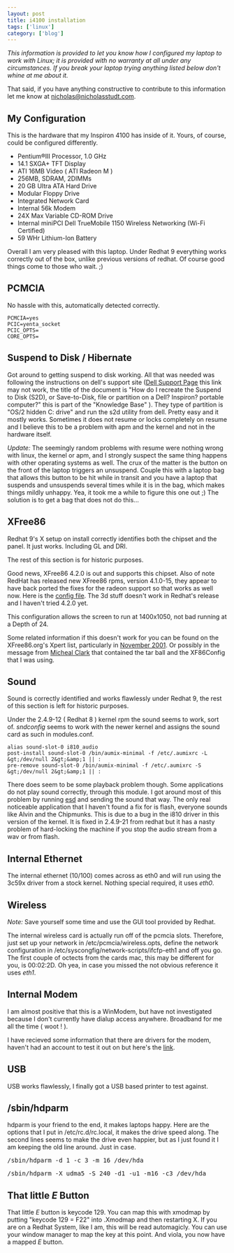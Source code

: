 ```yaml
---
layout: post
title: i4100 installation
tags: ['linux']
category: ['blog']
---
```


*This information is provided to let you know how I configured my laptop
to work with Linux; it is provided with no warranty at all under any
circumstances. If you break your laptop trying anything listed below
don't whine at me about it.*

That said, if you have anything constructive to contribute to this information let me know at <nicholas@nicholasstudt.com>.

## My Configuration

This is the hardware that my Inspiron 4100 has inside of it. Yours, of
course, could be configured differently. 

 * Pentium&reg;III Processor, 1.0 GHz
 * 14\.1 SXGA+ TFT Display
 * ATI 16MB Video ( ATI Radeon M )
 * 256MB, SDRAM, 2DIMMs
 * 20 GB Ultra ATA Hard Drive
 * Modular Floppy Drive
 * Integrated Network Card
 * Internal 56k Modem
 * 24X Max Variable CD-ROM Drive
 * Internal miniPCI Dell TrueMobile 1150 Wireless Networking (Wi-Fi Certified)
 * 59 WHr Lithium-Ion Battery

Overall I am very pleased with this laptop. Under Redhat 9 everything
works correctly out of the box, unlike previous versions of redhat. Of
course good things come to those who wait. ;)

## PCMCIA

No hassle with this, automatically detected correctly.

    PCMCIA=yes
    PCIC=yenta_socket
    PCIC_OPTS=
    CORE_OPTS=

## Suspend to Disk / Hibernate

Got around to getting suspend to disk working. All that was needed was
following the instructions on dell's support site ([Dell Support
Page](http://support.dell.com/us/en/kb/document.asp?DN=1021633) this
link may not work, the title of the document is "How do I recreate the
Suspend to Disk (S2D), or Save-to-Disk, file or partition on a Dell?
Inspiron? portable computer?"  this is part of the "Knowledge Base" ).
They type of partition is "OS/2 hidden C: drive" and run the s2d utility
from dell. Pretty easy and it mostly works.  Sometimes it does not
resume or locks completely on resume and I believe this to be a problem
with apm and the kernel and not in the hardware itself.

*Update:* The seemingly random problems with resume were nothing
wrong with linux, the kernel or apm, and I strongly suspect the same
thing happens with other operating systems as well. The crux of the
matter is the button on the front of the laptop triggers an unsuspend.
Couple this with a laptop bag that allows this button to be hit while
in transit and you have a laptop that suspends and unsuspends several
times while it is in the bag, which makes things mildly unhappy. Yea,
it took me a while to figure this one out ;) The solution is to get a
bag that does not do this...

## XFree86

Redhat 9's X setup on install correctly identifies both the chipset and
the panel. It just works. Including GL and DRI.

The rest of this section is for historic purposes.

Good news, XFree86 4.2.0 is out and supports this chipset. Also of note
RedHat has released new XFree86 rpms, version 4.1.0-15, they appear to
have back ported the fixes for the radeon support so that works as well
now. Here is the [config file](/media/2001/11/i4100-XF86Config-4). The
3d stuff doesn't work in Redhat's release and I haven't tried 4.2.0 yet.

This configuration allows the screen to run at 1400x1050, not bad
running at a Depth of 24.

Some related information if this doesn't work for you can be found on the XFree86.org's Xpert list, particularly in [November 2001](http://www.xfree86.org/pipermail/xpert/2001-November/thread.html). Or possibly in the message from [Micheal Clark](http://www.xfree86.org/pipermail/xpert/2001-November/012775.html) that contained the tar ball and the XF86Config that I was using.

## Sound

Sound is correctly identified and works flawlessly under Redhat 9, the
rest of this section is left for historic purposes.

Under the 2.4.9-12 ( Redhat 8 ) kernel rpm the sound seems to work, sort
of.  <i>sndconfig</i> seems to work with the newer kernel and assigns
the sound card as such in modules.conf.

    alias sound-slot-0 i810_audio
    post-install sound-slot-0 /bin/aumix-minimal -f /etc/.aumixrc -L &gt;/dev/null 2&gt;&amp;1 || :
    pre-remove sound-slot-0 /bin/aumix-minimal -f /etc/.aumixrc -S &gt;/dev/null 2&gt;&amp;1 || :

There does seem to be some playback problem though. Some applications do
not play sound correctly, through this module. I got around most of this
problem by running [esd](http://freshmeat.net/projects/esound/) and sending the
sound that way. The only real noticeable application that I haven't
found a fix for is flash, everyone sounds like Alvin and the Chipmunks.
This is due to a bug in the i810 driver in this version of the kernel.
It is fixed in 2.4.9-21 from redhat but it has a nasty problem of
hard-locking the machine if you stop the audio stream from a wav or from
flash. 

## Internal Ethernet
	
The internal ethernet (10/100) comes across as eth0 and will run using
the 3c59x driver from a stock kernel. Nothing special required, it uses
*eth0*.

## Wireless

*Note:* Save yourself some time and use the GUI tool provided by Redhat. 
	
The internal wireless card is actually run off of the pcmcia slots.
Therefore, just set up your network in /etc/pcmcia/wireless.opts, define
the network configuration in /etc/syscongfig/network-scripts/ifcfp-eth1
and off you go.  The first couple of octects from the cards mac, this
may be different for you, is 00:02:2D.  Oh yea, in case you missed the
not obvious reference it uses *eth1*.

## Internal Modem

I am almost positive that this is a WinModem, but have not investigated
because I don't currently have dialup access anywhere.  Broadband for
me all the time ( woot ! ).

I have recieved some information that there are drivers for the modem,
haven't had an account to test it out on but here's the
[link](http://www.mbsi.ca/cnxtlindrv/hsf/index.html).  

## USB

USB works flawlessly, I finally got a USB based printer to test against.

## /sbin/hdparm
	
hdparm is your friend to the end, it makes laptops happy. Here are the
options that I put in /etc/rc.d/rc.local, it makes the drive speed
along.  The second lines seems to make the drive even happier, but as I
just found it I am keeping the old line around. Just in case.

<pre>
/sbin/hdparm -d 1 -c 3 -m 16 /dev/hda
</pre>

<pre>
/sbin/hdparm -X udma5 -S 240 -d1 -u1 -m16 -c3 /dev/hda
</pre>

## That little *E* Button

That little *E* button is keycode 129. You can map this with
xmodmap by putting "keycode 129 = F22" into .Xmodmap and then restarting
X. If you are on a Redhat System, like I am, this will be read
automagicly. You can use your window manager to map the key at this
point. And viola, you now have a mapped *E* button.

